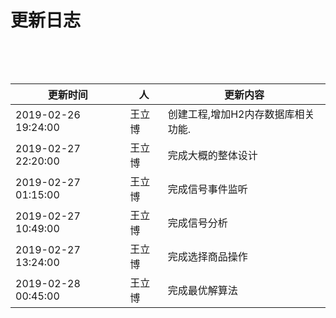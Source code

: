 # 更新日志


​       


​       

| 更新时间            | 人     | 更新内容                           |
| ------------------- | ------ | ---------------------------------- |
| 2019-02-26 19:24:00 | 王立博 | 创建工程,增加H2内存数据库相关功能. |
| 2019-02-27 22:20:00 | 王立博 | 完成大概的整体设计                       |
| 2019-02-27 01:15:00 | 王立博 | 完成信号事件监听|
| 2019-02-27 10:49:00 | 王立博 | 完成信号分析 |
| 2019-02-27 13:24:00 | 王立博 | 完成选择商品操作 |
| 2019-02-28 00:45:00 | 王立博 | 完成最优解算法 |


